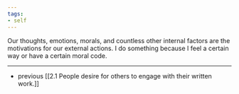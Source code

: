 ```yaml
---
tags:
- self
---
```


Our thoughts, emotions, morals, and countless other internal factors are the motivations for our external actions. I do something because I feel a certain way or have a certain moral code.

---

- previous [[2.1 People desire for others to engage with their written work.]]
